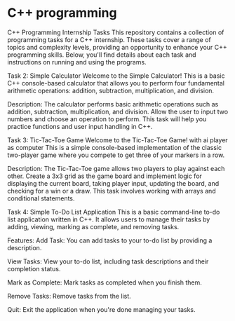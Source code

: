 # C++ programming 

C++ Programming Internship Tasks This repository contains a collection of programming tasks for a C++ internship. These tasks cover a range of topics and complexity levels, providing an opportunity to enhance your C++ programming skills. Below, you'll find details about each task and instructions on running and using the programs.

Task 2: Simple Calculator Welcome to the Simple Calculator! This is a basic C++ console-based calculator that allows you to perform four fundamental arithmetic operations: addition, subtraction, multiplication, and division.

Description: The calculator performs basic arithmetic operations such as addition, subtraction, multiplication, and division. Allow the user to input two numbers and choose an operation to perform. This task will help you practice functions and user input handling in C++.

Task 3: Tic-Tac-Toe Game Welcome to the Tic-Tac-Toe Game! with ai player as computer This is a simple console-based implementation of the classic two-player game where you compete to get three of your markers in a row.

Description: The Tic-Tac-Toe game allows two players to play against each other. Create a 3x3 grid as the game board and implement logic for displaying the current board, taking player input, updating the board, and checking for a win or a draw. This task involves working with arrays and conditional statements.

Task 4: Simple To-Do List Application This is a basic command-line to-do list application written in C++. It allows users to manage their tasks by adding, viewing, marking as complete, and removing tasks.

Features: Add Task: You can add tasks to your to-do list by providing a description.

View Tasks: View your to-do list, including task descriptions and their completion status.

Mark as Complete: Mark tasks as completed when you finish them.

Remove Tasks: Remove tasks from the list.

Quit: Exit the application when you're done managing your tasks.
